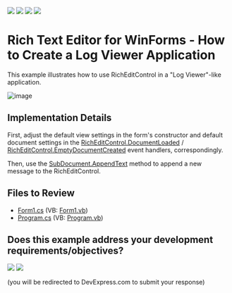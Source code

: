 <!-- default badges list -->
![](https://img.shields.io/endpoint?url=https://codecentral.devexpress.com/api/v1/VersionRange/128609629/24.2.1%2B)
[![](https://img.shields.io/badge/Open_in_DevExpress_Support_Center-FF7200?style=flat-square&logo=DevExpress&logoColor=white)](https://supportcenter.devexpress.com/ticket/details/E4683)
[![](https://img.shields.io/badge/📖_How_to_use_DevExpress_Examples-e9f6fc?style=flat-square)](https://docs.devexpress.com/GeneralInformation/403183)
[![](https://img.shields.io/badge/💬_Leave_Feedback-feecdd?style=flat-square)](#does-this-example-address-your-development-requirementsobjectives)
<!-- default badges end -->

# Rich Text Editor for WinForms - How to Create a Log Viewer Application


This example illustrates how to use RichEditControl in a "Log Viewer"-like application. 

![image](./media/abc0f81d-10db-4fc5-aa3d-b58364e1f5d4.png)

## Implementation Details

First, adjust the default view settings in the form's constructor and default document settings in the [RichEditControl.DocumentLoaded](https://docs.devexpress.com/WindowsForms/DevExpress.XtraRichEdit.RichEditControl.DocumentLoaded)  / [RichEditControl.EmptyDocumentCreated](https://docs.devexpress.com/WindowsForms/DevExpress.XtraRichEdit.RichEditControl.EmptyDocumentCreated) event handlers, correspondingly. 

Then, use the [SubDocument.AppendText](https://docs.devexpress.com/OfficeFileAPI/DevExpress.XtraRichEdit.API.Native.SubDocument.AppendText(System.String))  method to append a new message to the RichEditControl.

## Files to Review

* [Form1.cs](./CS/Form1.cs) (VB: [Form1.vb](./VB/Form1.vb))
* [Program.cs](./CS/Program.cs) (VB: [Program.vb](./VB/Program.vb))

<!-- feedback -->
## Does this example address your development requirements/objectives?

[<img src="https://www.devexpress.com/support/examples/i/yes-button.svg"/>](https://www.devexpress.com/support/examples/survey.xml?utm_source=github&utm_campaign=winforms-richedit-create-log-viewer-application&~~~was_helpful=yes) [<img src="https://www.devexpress.com/support/examples/i/no-button.svg"/>](https://www.devexpress.com/support/examples/survey.xml?utm_source=github&utm_campaign=winforms-richedit-create-log-viewer-application&~~~was_helpful=no)

(you will be redirected to DevExpress.com to submit your response)
<!-- feedback end -->
